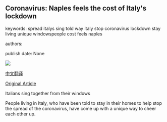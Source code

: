 ## Coronavirus: Naples feels the cost of Italy's lockdown

keywords: spread italys sing told way italy stop coronavirus lockdown stay living unique windowspeople cost feels naples

authors: 

publish date: None

![](https://ichef.bbci.co.uk/news/1024/branded_news/18311/production/_112098099_p08c59ym.jpg)

[中文翻译](Coronavirus%3A%20Naples%20feels%20the%20cost%20of%20Italy%27s%20lockdown_zh.md)

[Original Article](https://www.bbc.com/news/world-europe-52508828)

Italians sing together from their windows

People living in Italy, who have been told to stay in their homes to help stop the spread of the coronavirus, have come up with a unique way to cheer each other up.